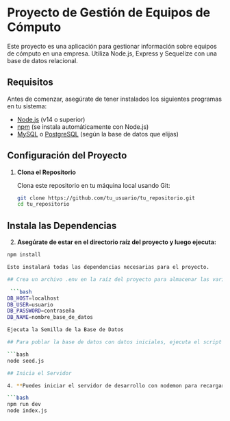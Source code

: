 # Proyecto de Gestión de Equipos de Cómputo

Este proyecto es una aplicación para gestionar información sobre equipos de cómputo en una empresa. Utiliza Node.js, Express y Sequelize con una base de datos relacional.

## Requisitos

Antes de comenzar, asegúrate de tener instalados los siguientes programas en tu sistema:

- [Node.js](https://nodejs.org/) (v14 o superior)
- [npm](https://www.npmjs.com/) (se instala automáticamente con Node.js)
- [MySQL](https://www.mysql.com/) o [PostgreSQL](https://www.postgresql.org/) (según la base de datos que elijas)

## Configuración del Proyecto

1. **Clona el Repositorio**

   Clona este repositorio en tu máquina local usando Git:

   ```bash
   git clone https://github.com/tu_usuario/tu_repositorio.git
   cd tu_repositorio

## Instala las Dependencias

2. **Asegúrate de estar en el directorio raíz del proyecto y luego ejecuta:**

  ```bash
  npm install

Esto instalará todas las dependencias necesarias para el proyecto.

## Crea un archivo .env en la raíz del proyecto para almacenar las variables de entorno. Añade las siguientes variables:

   ```bash
  DB_HOST=localhost
  DB_USER=usuario
  DB_PASSWORD=contraseña
  DB_NAME=nombre_base_de_datos

Ejecuta la Semilla de la Base de Datos

## Para poblar la base de datos con datos iniciales, ejecuta el script de semillas:

  ```bash
  node seed.js

## Inicia el Servidor

 4. **Puedes iniciar el servidor de desarrollo con nodemon para recargar automáticamente los cambios:**

  ```bash
  npm run dev
  node index.js
